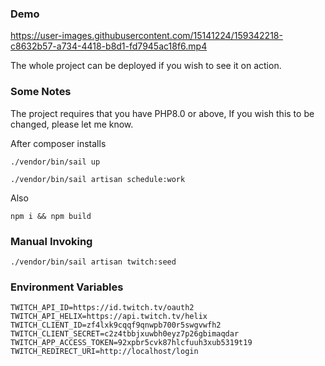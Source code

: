 ### Demo

https://user-images.githubusercontent.com/15141224/159342218-c8632b57-a734-4418-b8d1-fd7945ac18f6.mp4


The whole project can be deployed if you wish to see it on action.

### Some Notes

The project requires that you have PHP8.0 or above, If you wish this to be changed, please let me know.  

After composer installs

`./vendor/bin/sail up`

`./vendor/bin/sail artisan schedule:work`

Also

`npm i && npm build`

### Manual Invoking

`./vendor/bin/sail artisan twitch:seed`

### Environment Variables

```
TWITCH_API_ID=https://id.twitch.tv/oauth2
TWITCH_API_HELIX=https://api.twitch.tv/helix
TWITCH_CLIENT_ID=zf4lxk9cqqf9qnwpb700r5swgvwfh2
TWITCH_CLIENT_SECRET=c2z4tbbjxuwbh0eyz7p26gbimaqdar
TWITCH_APP_ACCESS_TOKEN=92xpbr5cvk87hlcfuuh3xub5319t19
TWITCH_REDIRECT_URI=http://localhost/login
```
